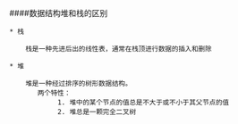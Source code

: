 ####数据结构堆和栈的区别

    * 栈
```text
    栈是一种先进后出的线性表，通常在栈顶进行数据的插入和删除
```

    * 堆
```text
    堆是一种经过排序的树形数据结构。
       两个特性：
            1. 堆中的某个节点的值总是不大于或不小于其父节点的值
            2. 堆总是一颗完全二叉树
```
